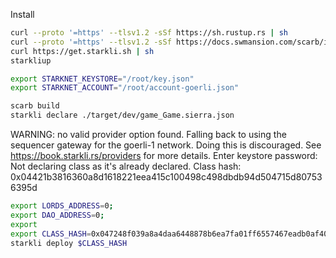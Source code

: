 Install
```bash
curl --proto '=https' --tlsv1.2 -sSf https://sh.rustup.rs | sh
curl --proto '=https' --tlsv1.2 -sSf https://docs.swmansion.com/scarb/install.sh | sh
curl https://get.starkli.sh | sh
starkliup
```

```bash
export STARKNET_KEYSTORE="/root/key.json"
export STARKNET_ACCOUNT="/root/account-goerli.json"
```

```bash
scarb build
starkli declare ./target/dev/game_Game.sierra.json
```

WARNING: no valid provider option found. Falling back to using the sequencer gateway for the goerli-1 network. Doing this is discouraged. See https://book.starkli.rs/providers for more details.
Enter keystore password:
Not declaring class as it's already declared. Class hash:
0x04421b3816360a8d1618221eea415c100498c498dbdb94d504715d807536395d

```bash
export LORDS_ADDRESS=0;
export DAO_ADDRESS=0;
export 
export CLASS_HASH=0x047248f039a8a4daa6448878b6ea7fa01ff6557467eadb0af409fff150866f36;
starkli deploy $CLASS_HASH   

```